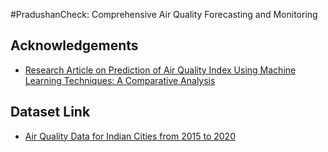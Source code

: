 #PradushanCheck: Comprehensive Air Quality Forecasting and Monitoring

## Acknowledgements
 - [Research Article on Prediction of Air Quality Index Using Machine Learning Techniques: A Comparative Analysis](https://doi.org/10.1155/2023/4916267)


## Dataset Link
 - [Air Quality Data for Indian Cities from 2015 to 2020](https://www.kaggle.com/datasets/rohanrao/air-quality-data-in-india)
